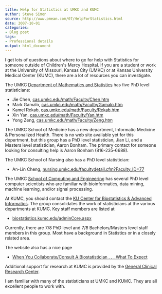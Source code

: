 ```yaml
---
title: Help for Statistics at UMKC and KUMC
author: Steve Simon
source: http://www.pmean.com/07/HelpForStatistics.html
date: 2007-10-01
categories:
- Blog post
tags:
- Professional details
output: html_document
---
```

I get lots of questions about where to go for help with Statistics for
someone outside of Children's Mercy Hospital. If you are a student or
work at the University of Missouri, Kansas City (UMKC) or at Kansas
University Medical Center (KUMC), there are a lot of resources you can
investigate.

The UMKC [Department of Mathematics and
Statistics](http://cas.umkc.edu/math/) has five PhD level statisticians:

-   Jie Chen,
    [cas.umkc.edu/math/Faculty/Chen.htm](http://cas.umkc.edu/math/Faculty/Chen.htm)
-   Mark Gamalo,
    [cas.umkc.edu/math/Faculty/Gamalo.htm](http://cas.umkc.edu/math/Faculty/Gamalo.htm)
-   Kamel Rekab,
    [cas.umkc.edu/math/Faculty/Rekab.htm](http://cas.umkc.edu/math/Faculty/Rekab.htm)
-   Xin Yan,
    [cas.umkc.edu/math/Faculty/Yan.htm](http://cas.umkc.edu/math/Faculty/Yan.htm)
-   Yong Zeng,
    [cas.umkc.edu/math/Faculty/Zeng.htm](http://cas.umkc.edu/math/Faculty/Zeng.htm)

The UMKC School of Medicine has a new department, Informatic Medicine &
Personalized Health. There is no web site available yet for this
department, but this group has a PhD level statistician, Jian Li, and a
Masters level statistician, Aaron Bonham. The primary contact for
someone looking for consulting help is Aaron Bonham (816-235-6688).

The UMKC School of Nursing also has a PhD level statistician:

-   An-Lin Cheng,
    [nursing.umkc.edu/facultydetail.cfm?Faculty\_ID=77](http://nursing.umkc.edu/facultydetail.cfm?Faculty_ID=77)

The UMKC [School of Computing and Engineering](http://www.sce.umkc.edu/)
has several PhD level computer scientists who are familiar with
bioinformatics, data mining, machine learning, and/or signal processing.

At KUMC, you should contact the [KU Center for Biostatistics & Advanced
Informatics](http://biostatistics.kumc.edu/default.aspx). The group
consolidates the work of statisticians at the various departments at
KUMC. Key staff members are listed at

-   [biostatistics.kumc.edu/adminCore.aspx](http://biostatistics.kumc.edu/adminCore.aspx)

Currently, there are 7/8 PhD level and 7/8 Bachelors/Masters level staff
members in this group. Most have a background in Statistics or in a
closely related area.

The website also has a nice page

-   [When You Collaborate/Consult A Biostatistician . . . What To
    Expect](http://biostatistics.kumc.edu/consulting.aspx)

Additional support for research at KUMC is provided by the [General
Clinical Research Center](http://gcrc.kumc.edu/index.aspx).

I am familiar with many of the statisticians at UMKC and KUMC. They are
all excellent people to work with.
